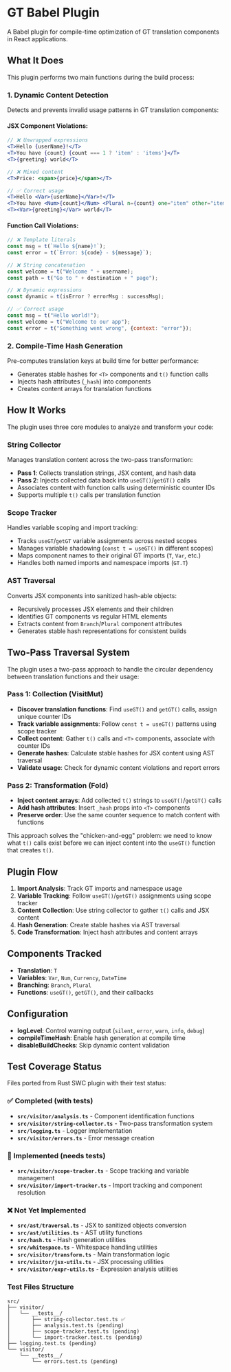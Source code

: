# GT Babel Plugin

A Babel plugin for compile-time optimization of GT translation components in React applications.

## What It Does

This plugin performs two main functions during the build process:

### 1. Dynamic Content Detection
Detects and prevents invalid usage patterns in GT translation components:

#### JSX Component Violations:
```jsx
// ❌ Unwrapped expressions
<T>Hello {userName}!</T>
<T>You have {count} {count === 1 ? 'item' : 'items'}</T>
<T>{greeting} world</T>

// ❌ Mixed content
<T>Price: <span>{price}</span></T>

// ✅ Correct usage
<T>Hello <Var>{userName}</Var>!</T>
<T>You have <Num>{count}</Num> <Plural n={count} one="item" other="items" />!</T>
<T><Var>{greeting}</Var> world</T>
```

#### Function Call Violations:
```js
// ❌ Template literals  
const msg = t(`Hello ${name}!`);
const error = t(`Error: ${code} - ${message}`);

// ❌ String concatenation
const welcome = t("Welcome " + username);
const path = t("Go to " + destination + " page");

// ❌ Dynamic expressions
const dynamic = t(isError ? errorMsg : successMsg);

// ✅ Correct usage
const msg = t("Hello world!");
const welcome = t("Welcome to our app");
const error = t("Something went wrong", {context: "error"});
```

### 2. Compile-Time Hash Generation
Pre-computes translation keys at build time for better performance:

- Generates stable hashes for `<T>` components and `t()` function calls
- Injects hash attributes (`_hash`) into components  
- Creates content arrays for translation functions

## How It Works

The plugin uses three core modules to analyze and transform your code:

### String Collector
Manages translation content across the two-pass transformation:

- **Pass 1**: Collects translation strings, JSX content, and hash data
- **Pass 2**: Injects collected data back into `useGT()`/`getGT()` calls
- Associates content with function calls using deterministic counter IDs
- Supports multiple `t()` calls per translation function

### Scope Tracker  
Handles variable scoping and import tracking:

- Tracks `useGT`/`getGT` variable assignments across nested scopes
- Manages variable shadowing (`const t = useGT()` in different scopes)
- Maps component names to their original GT imports (`T`, `Var`, etc.)
- Handles both named imports and namespace imports (`GT.T`)

### AST Traversal
Converts JSX components into sanitized hash-able objects:

- Recursively processes JSX elements and their children
- Identifies GT components vs regular HTML elements  
- Extracts content from `Branch`/`Plural` component attributes
- Generates stable hash representations for consistent builds

## Two-Pass Traversal System

The plugin uses a two-pass approach to handle the circular dependency between translation functions and their usage:

### Pass 1: Collection (VisitMut)
- **Discover translation functions**: Find `useGT()` and `getGT()` calls, assign unique counter IDs
- **Track variable assignments**: Follow `const t = useGT()` patterns using scope tracker
- **Collect content**: Gather `t()` calls and `<T>` components, associate with counter IDs
- **Generate hashes**: Calculate stable hashes for JSX content using AST traversal
- **Validate usage**: Check for dynamic content violations and report errors

### Pass 2: Transformation (Fold)  
- **Inject content arrays**: Add collected `t()` strings to `useGT()`/`getGT()` calls
- **Add hash attributes**: Insert `_hash` props into `<T>` components
- **Preserve order**: Use the same counter sequence to match content with functions

This approach solves the "chicken-and-egg" problem: we need to know what `t()` calls exist before we can inject content into the `useGT()` function that creates `t()`.

## Plugin Flow

1. **Import Analysis**: Track GT imports and namespace usage
2. **Variable Tracking**: Follow `useGT()`/`getGT()` assignments using scope tracker
3. **Content Collection**: Use string collector to gather `t()` calls and JSX content
4. **Hash Generation**: Create stable hashes via AST traversal 
5. **Code Transformation**: Inject hash attributes and content arrays

## Components Tracked

- **Translation**: `T`
- **Variables**: `Var`, `Num`, `Currency`, `DateTime`  
- **Branching**: `Branch`, `Plural`
- **Functions**: `useGT()`, `getGT()`, and their callbacks

## Configuration

- **logLevel**: Control warning output (`silent`, `error`, `warn`, `info`, `debug`)
- **compileTimeHash**: Enable hash generation at compile time
- **disableBuildChecks**: Skip dynamic content validation

## Test Coverage Status

Files ported from Rust SWC plugin with their test status:

### ✅ Completed (with tests)
- **`src/visitor/analysis.ts`** - Component identification functions
- **`src/visitor/string-collector.ts`** - Two-pass transformation system
- **`src/logging.ts`** - Logger implementation  
- **`src/visitor/errors.ts`** - Error message creation

### 🚧 Implemented (needs tests)
- **`src/visitor/scope-tracker.ts`** - Scope tracking and variable management
- **`src/visitor/import-tracker.ts`** - Import tracking and component resolution

### ❌ Not Yet Implemented
- **`src/ast/traversal.ts`** - JSX to sanitized objects conversion
- **`src/ast/utilities.ts`** - AST utility functions  
- **`src/hash.ts`** - Hash generation utilities
- **`src/whitespace.ts`** - Whitespace handling utilities
- **`src/visitor/transform.ts`** - Main transformation logic
- **`src/visitor/jsx-utils.ts`** - JSX processing utilities
- **`src/visitor/expr-utils.ts`** - Expression analysis utilities

### Test Files Structure
```
src/
├── visitor/
│   └── __tests__/
│       ├── string-collector.test.ts ✅
│       ├── analysis.test.ts (pending)
│       ├── scope-tracker.test.ts (pending)
│       └── import-tracker.test.ts (pending)
├── logging.test.ts (pending)
└── visitor/
    └── __tests__/
        └── errors.test.ts (pending)
```